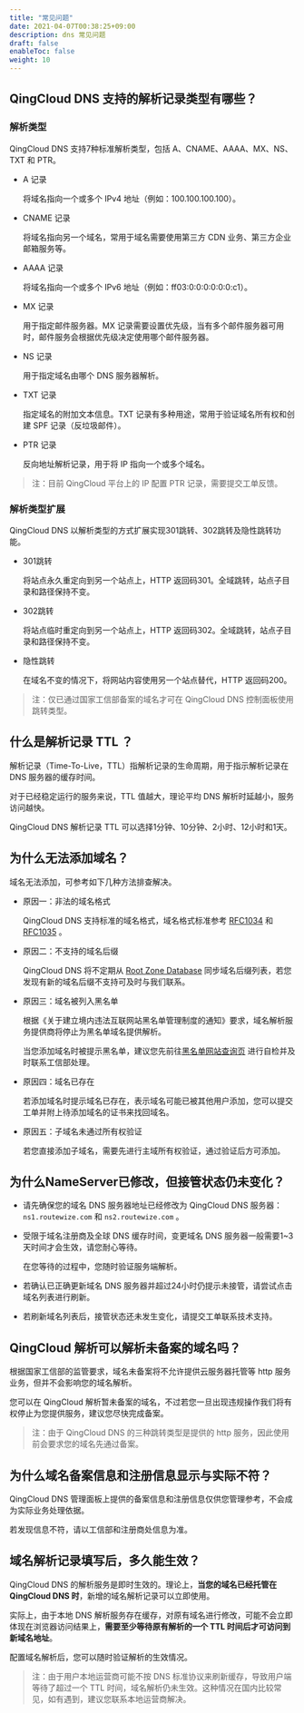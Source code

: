 ```yaml
---
title: "常见问题"
date: 2021-04-07T00:38:25+09:00
description: dns 常见问题
draft: false
enableToc: false
weight: 10
---
```




## QingCloud DNS 支持的解析记录类型有哪些？

### 解析类型

QingCloud DNS 支持7种标准解析类型，包括 A、CNAME、AAAA、MX、NS、TXT 和 PTR。

- A 记录
  
  将域名指向一个或多个 IPv4 地址（例如：100.100.100.100）。
- CNAME 记录
  
   将域名指向另一个域名，常用于域名需要使用第三方 CDN 业务、第三方企业邮箱服务等。  
- AAAA 记录

   将域名指向一个或多个 IPv6 地址（例如：ff03:0:0:0:0:0:0:c1）。
- MX 记录

   用于指定邮件服务器。MX 记录需要设置优先级，当有多个邮件服务器可用时，邮件服务会根据优先级决定使用哪个邮件服务器。
- NS 记录

   用于指定域名由哪个 DNS 服务器解析。
- TXT 记录

   指定域名的附加文本信息。TXT 记录有多种用途，常用于验证域名所有权和创建 SPF 记录（反垃圾邮件）。
- PTR 记录
  
   反向地址解析记录，用于将 IP 指向一个或多个域名。

> 注：目前 QingCloud 平台上的 IP 配置 PTR 记录，需要提交工单反馈。

### 解析类型扩展

QingCloud DNS 以解析类型的方式扩展实现301跳转、302跳转及隐性跳转功能。

- 301跳转
  
  将站点永久重定向到另一个站点上，HTTP 返回码301。全域跳转，站点子目录和路径保持不变。
- 302跳转
  
  将站点临时重定向到另一个站点上，HTTP 返回码302。全域跳转，站点子目录和路径保持不变。
- 隐性跳转
  
  在域名不变的情况下，将网站内容使用另一个站点替代，HTTP 返回码200。

> 注：仅已通过国家工信部备案的域名才可在 QingCloud DNS 控制面板使用跳转类型。

## 什么是解析记录 TTL ？

解析记录（Time-To-Live，TTL）指解析记录的生命周期，用于指示解析记录在 DNS 服务器的缓存时间。

对于已经稳定运行的服务来说，TTL 值越大，理论平均 DNS 解析时延越小，服务访问越快。

QingCloud DNS 解析记录 TTL 可以选择1分钟、10分钟、2小时、12小时和1天。

## 为什么无法添加域名？

域名无法添加，可参考如下几种方法排查解决。

- 原因一：非法的域名格式

    QingCloud DNS 支持标准的域名格式，域名格式标准参考 [RFC1034](https://tools.ietf.org/html/rfc1034) 和 [RFC1035](https://tools.ietf.org/html/rfc1035) 。

- 原因二：不支持的域名后缀

    QingCloud DNS 将不定期从 [Root Zone Database](https://www.iana.org/domains/root/db) 同步域名后缀列表，若您发现有新的域名后缀不支持可及时与我们联系。

- 原因三：域名被列入黑名单

    根据《关于建立境内违法互联网站黑名单管理制度的通知》要求，域名解析服务提供商将停止为黑名单域名提供解析。

    当您添加域名时被提示黑名单，建议您先前往[黑名单网站查询页](http://www.beian.miit.gov.cn/icp/publish/query/icpBlacklistInfo_showPage.action) 进行自检并及时联系工信部处理。

- 原因四：域名已存在

    若添加域名时提示域名已存在，表示域名可能已被其他用户添加，您可以提交工单并附上待添加域名的证书来找回域名。

- 原因五：子域名未通过所有权验证

    若您直接添加子域名，需要先进行主域所有权验证，通过验证后方可添加。

## 为什么NameServer已修改，但接管状态仍未变化？

- 请先确保您的域名 DNS 服务器地址已经修改为 QingCloud DNS 服务器：`ns1.routewize.com` 和 `ns2.routewize.com` 。

- 受限于域名注册商及全球 DNS 缓存时间，变更域名 DNS 服务器一般需要1~3天时间才会生效，请您耐心等待。

  在您等待的过程中，您随时验证服务端解析。

- 若确认已正确更新域名 DNS 服务器并超过24小时仍提示未接管，请尝试点击域名列表进行刷新。

- 若刷新域名列表后，接管状态还未发生变化，请提交工单联系技术支持。

## QingCloud 解析可以解析未备案的域名吗？

根据国家工信部的监管要求，域名未备案将不允许提供云服务器托管等 http 服务业务，但并不会影响您的域名解析。

您可以在 QingCloud 解析暂未备案的域名，不过若您一旦出现违规操作我们将有权停止为您提供服务，建议您尽快完成备案。

> 注：由于 QingCloud DNS 的三种跳转类型是提供的 http 服务，因此使用前会要求您的域名先通过备案。

## 为什么域名备案信息和注册信息显示与实际不符？

QingCloud DNS 管理面板上提供的备案信息和注册信息仅供您管理参考，不会成为实际业务处理依据。

若发现信息不符，请以工信部和注册商处信息为准。

## 域名解析记录填写后，多久能生效？

QingCloud DNS 的解析服务是即时生效的。理论上，**当您的域名已经托管在 QingCloud DNS 时**，新增的域名解析记录可以立即使用。

实际上，由于本地 DNS 解析服务存在缓存，对原有域名进行修改，可能不会立即体现在浏览器访问结果上，**需要至少等待原有解析的一个 TTL 时间后才可访问到新域名地址**。

配置域名解析后，您可以随时验证解析的生效情况。

> 注：由于用户本地运营商可能不按 DNS 标准协议来刷新缓存，导致用户端等待了超过一个 TTL 时间，域名解析仍未生效。这种情况在国内比较常见，如有遇到，建议您联系本地运营商解决。
